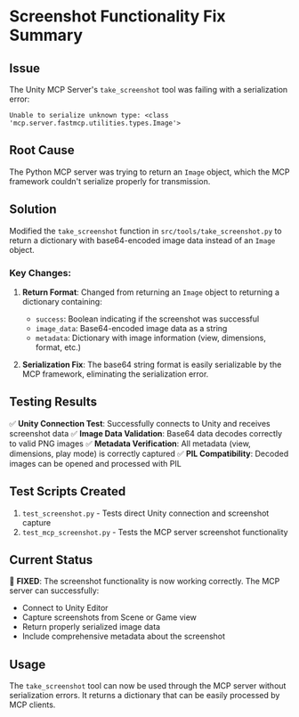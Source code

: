 # Screenshot Functionality Fix Summary

## Issue
The Unity MCP Server's `take_screenshot` tool was failing with a serialization error:
```
Unable to serialize unknown type: <class 'mcp.server.fastmcp.utilities.types.Image'>
```

## Root Cause
The Python MCP server was trying to return an `Image` object, which the MCP framework couldn't serialize properly for transmission.

## Solution
Modified the `take_screenshot` function in `src/tools/take_screenshot.py` to return a dictionary with base64-encoded image data instead of an `Image` object.

### Key Changes:
1. **Return Format**: Changed from returning an `Image` object to returning a dictionary containing:
   - `success`: Boolean indicating if the screenshot was successful
   - `image_data`: Base64-encoded image data as a string
   - `metadata`: Dictionary with image information (view, dimensions, format, etc.)

2. **Serialization Fix**: The base64 string format is easily serializable by the MCP framework, eliminating the serialization error.

## Testing Results
✅ **Unity Connection Test**: Successfully connects to Unity and receives screenshot data
✅ **Image Data Validation**: Base64 data decodes correctly to valid PNG images
✅ **Metadata Verification**: All metadata (view, dimensions, play mode) is correctly captured
✅ **PIL Compatibility**: Decoded images can be opened and processed with PIL

## Test Scripts Created
1. `test_screenshot.py` - Tests direct Unity connection and screenshot capture
2. `test_mcp_screenshot.py` - Tests the MCP server screenshot functionality

## Current Status
🎉 **FIXED**: The screenshot functionality is now working correctly. The MCP server can successfully:
- Connect to Unity Editor
- Capture screenshots from Scene or Game view
- Return properly serialized image data
- Include comprehensive metadata about the screenshot

## Usage
The `take_screenshot` tool can now be used through the MCP server without serialization errors. It returns a dictionary that can be easily processed by MCP clients.